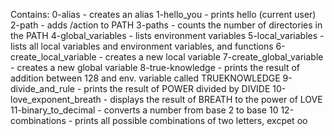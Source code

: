 Contains:
0-alias - creates an alias
1-hello_you - prints hello <user>(current user)
2-path - adds /action to PATH
3-paths - counts the number of directories in the PATH
4-global_variables - lists environment variables
5-local_variables - lists all local variables and environment variables, and functions 
6-create_local_variable - creates a new local variable
7-create_global_variable - creates a new global variable
8-true-knowledge - prints the result of addition between 128 and env. variable called TRUEKNOWLEDGE
9-divide_and_rule - prints the result of POWER divided by DIVIDE
10-love_exponent_breath - displays the result of BREATH to the power of LOVE
11-binary_to_decimal - converts a number from base 2 to base 10
12-combinations - prints all possible combinations of two letters, excpet oo
